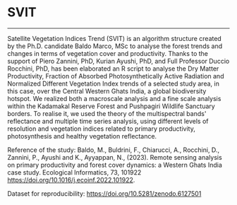 # SVIT
______________________________________________________________________________________________________________________________________________________________________
Satellite Vegetation Indices Trend (SVIT) is an algorithm structure created by the Ph.D. candidate Baldo Marco, MSc to analyse the forest trends and changes in terms of vegetation cover and productivity. 
Thanks to the support of Piero Zannini, PhD, Kurian Ayushi, PhD, and Full Professor Duccio Rocchini, PhD, has been elaborated an R script to analyse the 
Dry Matter Productivity, Fraction of Absorbed Photosynthetically Active Radiation and Normalized Different Vegetation Index trends of a selected study area, in this case, over the Central Western Ghats India, a global biodiversity hotspot. We realized both a macroscale analysis and a fine scale analysis within the Kadamakal Reserve Forest and Pushpagiri Wildlife Sanctuary borders. To realise it, we used the theory of the multispectral bands' reflectance and multiple time series analysis, using different levels of resolution and vegetation indices related to primary productivity, photosynthesis and healthy vegetation reflectance.

Reference of the study: Baldo, M., Buldrini, F., Chiarucci, A., Rocchini, D., Zannini, P., Ayushi and K., Ayyappan, N., (2023). Remote sensing analysis on primary productivity and forest cover dynamics: a Western Ghats India case study. Ecological Informatics, 73, 101922 https://doi.org/10.1016/j.ecoinf.2022.101922.

Dataset for reproducibility:
https://doi.org/10.5281/zenodo.6127501

